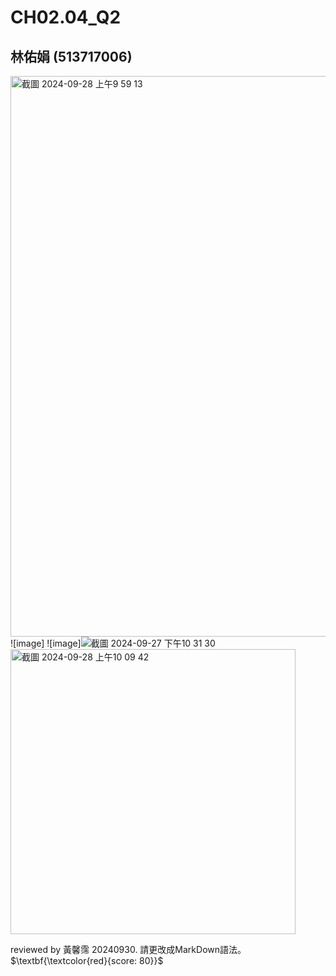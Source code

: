 # CH02.04_Q2

## 林佑娟 (513717006)
<img width="897" alt="截圖 2024-09-28 上午9 59 13" src="https://github.com/user-attachments/assets/2938323b-1a12-4824-b171-9b0618e123ce">
![image]
![image]<img width="![S__74481673_0](https://github.com/user-attachments/assets/d8381866-e34c-49c8-bbfd-9055351ac203)
328" alt="截圖 2024-09-27 下午10 31 30" src="https://github.com/user-attachments/assets/78e08b8d-38c7-44b4-ae37-b72bc0b1af06">
<img width="456" alt="截圖 2024-09-28 上午10 09 42" src="https://github.com/user-attachments/assets/bb8643a9-e854-4fef-87dc-503e3be0056a">

reviewed by 黃馨霈 20240930. 請更改成MarkDown語法。 $\textbf{\textcolor{red}{score: 80}}$
